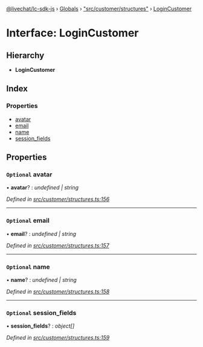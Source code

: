 [@livechat/lc-sdk-js](../README.md) › [Globals](../globals.md) › ["src/customer/structures"](../modules/_src_customer_structures_.md) › [LoginCustomer](_src_customer_structures_.logincustomer.md)

# Interface: LoginCustomer

## Hierarchy

* **LoginCustomer**

## Index

### Properties

* [avatar](_src_customer_structures_.logincustomer.md#optional-avatar)
* [email](_src_customer_structures_.logincustomer.md#optional-email)
* [name](_src_customer_structures_.logincustomer.md#optional-name)
* [session_fields](_src_customer_structures_.logincustomer.md#optional-session_fields)

## Properties

### `Optional` avatar

• **avatar**? : *undefined | string*

*Defined in [src/customer/structures.ts:156](https://github.com/livechat/lc-sdk-js/blob/d0a32c0/src/customer/structures.ts#L156)*

___

### `Optional` email

• **email**? : *undefined | string*

*Defined in [src/customer/structures.ts:157](https://github.com/livechat/lc-sdk-js/blob/d0a32c0/src/customer/structures.ts#L157)*

___

### `Optional` name

• **name**? : *undefined | string*

*Defined in [src/customer/structures.ts:158](https://github.com/livechat/lc-sdk-js/blob/d0a32c0/src/customer/structures.ts#L158)*

___

### `Optional` session_fields

• **session_fields**? : *object[]*

*Defined in [src/customer/structures.ts:159](https://github.com/livechat/lc-sdk-js/blob/d0a32c0/src/customer/structures.ts#L159)*
